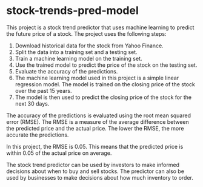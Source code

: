 # stock-trends-pred-model
This project is a stock trend predictor that uses machine learning to predict the future price of a stock. The project uses the following steps:

1. Download historical data for the stock from Yahoo Finance.
2. Split the data into a training set and a testing set.
3. Train a machine learning model on the training set.
4. Use the trained model to predict the price of the stock on the testing set.
5. Evaluate the accuracy of the predictions.
6. The machine learning model used in this project is a simple linear regression model. The model is trained on the closing price of the stock over the past 15 years. 
7. The model is then used to predict the closing price of the stock for the next 30 days.

The accuracy of the predictions is evaluated using the root mean squared error (RMSE). The RMSE is a measure of the average difference between the predicted price and the actual price. The lower the RMSE, the more accurate the predictions.

In this project, the RMSE is 0.05. This means that the predicted price is within 0.05 of the actual price on average.

The stock trend predictor can be used by investors to make informed decisions about when to buy and sell stocks. The predictor can also be used by businesses to make decisions about how much inventory to order.
